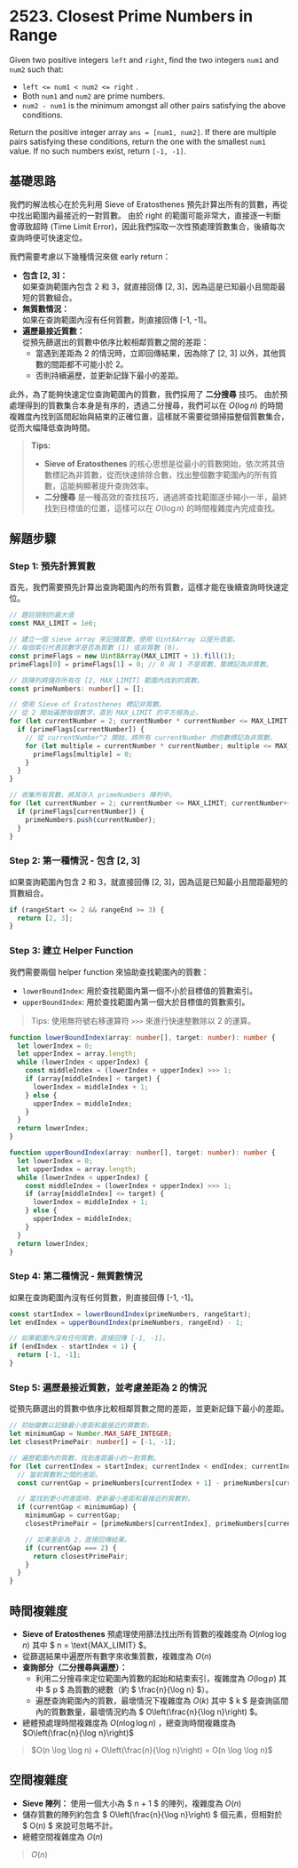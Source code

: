 # 2523. Closest Prime Numbers in Range

Given two positive integers `left` and `right`, find the two integers `num1` and `num2` such that:

- `left <= num1 < num2 <= right` .
- Both `num1` and `num2` are prime numbers.
- `num2 - num1` is the minimum amongst all other pairs satisfying the above conditions.

Return the positive integer array `ans = [num1, num2]`. 
If there are multiple pairs satisfying these conditions, return the one with the smallest `num1` value. 
If no such numbers exist, return `[-1, -1]`.

## 基礎思路

我們的解法核心在於先利用 Sieve of Eratosthenes 預先計算出所有的質數，再從中找出範圍內最接近的一對質數。
由於 right 的範圍可能非常大，直接逐一判斷會導致超時 (Time Limit Error)，因此我們採取一次性預處理質數集合，後續每次查詢時便可快速定位。

我們需要考慮以下幾種情況來做 early return：
- **包含 [2, 3]：**  
  如果查詢範圍內包含 2 和 3，就直接回傳 [2, 3]，因為這是已知最小且間距最短的質數組合。
- **無質數情況：**  
  如果在查詢範圍內沒有任何質數，則直接回傳 [-1, -1]。
- **遍歷最接近質數：**  
  從預先篩選出的質數中依序比較相鄰質數之間的差距：
    - 當遇到差距為 2 的情況時，立即回傳結果，因為除了 [2, 3] 以外，其他質數的間距都不可能小於 2。
    - 否則持續遍歷，並更新記錄下最小的差距。

此外，為了能夠快速定位查詢範圍內的質數，我們採用了 **二分搜尋** 技巧。
由於預處理得到的質數集合本身是有序的，透過二分搜尋，我們可以在 $O(\log n)$ 的時間複雜度內找到區間起始與結束的正確位置，這樣就不需要從頭掃描整個質數集合，從而大幅降低查詢時間。

> **Tips:**  
> - **Sieve of Eratosthenes** 的核心思想是從最小的質數開始，依次將其倍數標記為非質數，從而快速排除合數，找出整個數字範圍內的所有質數，這能夠顯著提升查詢效率。
> - **二分搜尋** 是一種高效的查找技巧，通過將查找範圍逐步縮小一半，最終找到目標值的位置，這樣可以在 $O(\log n)$ 的時間複雜度內完成查找。

## 解題步驟

### Step 1: 預先計算質數

首先，我們需要預先計算出查詢範圍內的所有質數，這樣才能在後續查詢時快速定位。

```typescript
// 題目限制的最大值
const MAX_LIMIT = 1e6;

// 建立一個 sieve array 來記錄質數，使用 Uint8Array 以提升效能。
// 每個索引代表該數字是否為質數 (1) 或非質數 (0)。
const primeFlags = new Uint8Array(MAX_LIMIT + 1).fill(1);
primeFlags[0] = primeFlags[1] = 0; // 0 與 1 不是質數，需標記為非質數。

// 該陣列將儲存所有在 [2, MAX_LIMIT] 範圍內找到的質數。
const primeNumbers: number[] = [];

// 使用 Sieve of Eratosthenes 標記非質數。
// 從 2 開始遍歷每個數字，直到 MAX_LIMIT 的平方根為止。
for (let currentNumber = 2; currentNumber * currentNumber <= MAX_LIMIT; currentNumber++) {
  if (primeFlags[currentNumber]) {
    // 從 currentNumber^2 開始，將所有 currentNumber 的倍數標記為非質數。
    for (let multiple = currentNumber * currentNumber; multiple <= MAX_LIMIT; multiple += currentNumber) {
      primeFlags[multiple] = 0;
    }
  }
}

// 收集所有質數，將其存入 primeNumbers 陣列中。
for (let currentNumber = 2; currentNumber <= MAX_LIMIT; currentNumber++) {
  if (primeFlags[currentNumber]) {
    primeNumbers.push(currentNumber);
  }
}
```

### Step 2: 第一種情況 - 包含 [2, 3]

如果查詢範圍內包含 2 和 3，就直接回傳 [2, 3]，因為這是已知最小且間距最短的質數組合。

```typescript
if (rangeStart <= 2 && rangeEnd >= 3) {
  return [2, 3];
}
```

### Step 3: 建立 Helper Function

我們需要兩個 helper function 來協助查找範圍內的質數：
- `lowerBoundIndex`: 用於查找範圍內第一個不小於目標值的質數索引。
- `upperBoundIndex`: 用於查找範圍內第一個大於目標值的質數索引。

> Tips:
> 使用無符號右移運算符 `>>>` 來進行快速整數除以 2 的運算。

```typescript
function lowerBoundIndex(array: number[], target: number): number {
  let lowerIndex = 0;
  let upperIndex = array.length;
  while (lowerIndex < upperIndex) {
    const middleIndex = (lowerIndex + upperIndex) >>> 1;
    if (array[middleIndex] < target) {
      lowerIndex = middleIndex + 1;
    } else {
      upperIndex = middleIndex;
    }
  }
  return lowerIndex;
}

function upperBoundIndex(array: number[], target: number): number {
  let lowerIndex = 0;
  let upperIndex = array.length;
  while (lowerIndex < upperIndex) {
    const middleIndex = (lowerIndex + upperIndex) >>> 1;
    if (array[middleIndex] <= target) {
      lowerIndex = middleIndex + 1;
    } else {
      upperIndex = middleIndex;
    }
  }
  return lowerIndex;
}
```

### Step 4: 第二種情況 - 無質數情況

如果在查詢範圍內沒有任何質數，則直接回傳 [-1, -1]。

```typescript
const startIndex = lowerBoundIndex(primeNumbers, rangeStart);
let endIndex = upperBoundIndex(primeNumbers, rangeEnd) - 1;

// 如果範圍內沒有任何質數，直接回傳 [-1, -1]。
if (endIndex - startIndex < 1) {
  return [-1, -1];
}
```

### Step 5: 遍歷最接近質數，並考慮差距為 2 的情況

從預先篩選出的質數中依序比較相鄰質數之間的差距，並更新記錄下最小的差距。

```typescript
// 初始變數以記錄最小差距和最接近的質數對。
let minimumGap = Number.MAX_SAFE_INTEGER;
let closestPrimePair: number[] = [-1, -1];

// 遍歷範圍內的質數，找到差距最小的一對質數。
for (let currentIndex = startIndex; currentIndex < endIndex; currentIndex++) {
  // 當前質數對之間的差距。
  const currentGap = primeNumbers[currentIndex + 1] - primeNumbers[currentIndex];

  // 當找到更小的差距時，更新最小差距和最接近的質數對。
  if (currentGap < minimumGap) {
    minimumGap = currentGap;
    closestPrimePair = [primeNumbers[currentIndex], primeNumbers[currentIndex + 1]];

    // 如果差距為 2，直接回傳結果。
    if (currentGap === 2) {
      return closestPrimePair;
    }
  }
}
```

## 時間複雜度

- **Sieve of Eratosthenes** 預處理使用篩法找出所有質數的複雜度為 $O(n \log \log n)$ 其中 $ n = \text{MAX_LIMIT} $。
-  從篩選結果中遍歷所有數字來收集質數，複雜度為 $O(n)$
- **查詢部分（二分搜尋與遍歷）：**
    - 利用二分搜尋來定位範圍內質數的起始和結束索引，複雜度為 $O(\log p)$ 其中 $ p $ 為質數的總數（約 $ \frac{n}{\log n} $）。
    - 遍歷查詢範圍內的質數，最壞情況下複雜度為 $O(k)$ 其中 $ k $ 是查詢區間內的質數數量，最壞情況約為 $ O\left(\frac{n}{\log n}\right) $。
- 總體預處理時間複雜度為 $O(n \log \log n)$ ，總查詢時間複雜度為 $O\left(\frac{n}{\log n}\right)$

> $O(n \log \log n) + O\left(\frac{n}{\log n}\right) = O(n \log \log n)$

## 空間複雜度

- **Sieve 陣列：** 使用一個大小為 $ n + 1 $ 的陣列，複雜度為 $O(n)$
- 儲存質數的陣列約包含 $ O\left(\frac{n}{\log n}\right) $ 個元素，但相對於 $ O(n) $ 來說可忽略不計。
- 總體空間複雜度為 $O(n)$

> $O(n)$

